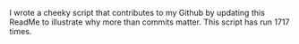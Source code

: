 I wrote a cheeky script that contributes to my Github by updating this ReadMe to illustrate why more than commits matter. This script has run 1717 times.